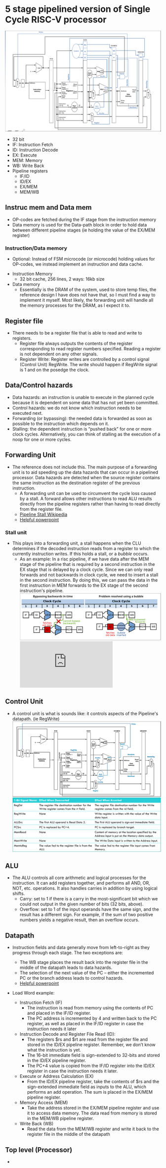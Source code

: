 # 5 stage pipelined version of Single Cycle RISC-V processor

![Pipeline](https://github.com/AdilHydari/Pipelined_RiscV/blob/main/image_source/Pipeline_structure.png)

  - 32 bit
  - IF: Instruction Fetch
  - ID: Instruction Decode
  - EX: Execute
  - MEM: Memory
  - WB: Write Back
  - Pipeline registers
    - IF/ID
    - ID/EX
    - EX/MEM
    - MEM/WB

## Instruc mem and Data mem
- OP-codes are fetched during the IF stage from the instruction memory
- Data memory is used for the Data-path block in order to hold data between different pipeline stages (ie holding the value of the EX/MEM register)

### Instruction/Data memory
* Optional: Instead of FSM microcode (or microcode) holding values for OP-codes, we instead implement an instruction and data cache.
- Instruction Memory
  - 32 bit cache, 256 lines, 2 ways: 16kb size
- Data memory
  - Essentially is the DRAM of the system, used to store temp files, the reference design I have does not have that, so I must find a way to implement it myself. Most likely, the forwarding unit will handle all the memory processes for the DRAM, as I expect it to. 
## Register file
- There needs to be a register file that is able to read and write to registers.
  - Register file always outputs the contents of the register corresponding to read register numbers specified. Reading a register is not dependent on any other signals.
  - Register Write: Register writes are controlled by a control signal (Control Unit) RegWrite. The write should happen if RegWrite signal is 1 and on the posedge the clock.

## Data/Control hazards
- Data hazards: an instruction is unable to execute in the planned cycle because it is dependent on some data that has not yet been committed.
- Control hazards: we do not know which instruction needs to be executed next.
- Forwarding (or bypassing): the needed data is forwarded as soon as possible to the instruction which depends on it.
- Stalling: the dependent instruction is “pushed back” for one or more clock cycles. Alternatively, you can think of stalling as the execution of a noop for one or more cycles.

## Forwarding Unit
- The reference does not include this. The main purpose of a forwarding unit is to aid speeding up the data hazards that can occur in a pipelined processor. Data hazards are detected when the source register contains the same instruction as the destination register of the previous instruction. 
  - A forwarding unit can be used to circumvent the cycle loss caused by a stall. A forward allows other instructions to read ALU results directly from the pipeline registers rather than having to read directly from the register file. 
  - [Pipeline Stall Wikipedia](en.wikipedia.org/wiki/Pipeline_stall)
  - [Helpful powerpoint](https://courses.cs.washington.edu/courses/cse378/09wi/lectures/lec12.pdf)

### Stall unit
- This plays into a forwarding unit, a stall happens when the CLU determines if the decoded instruction reads from a register to which the currently instruction writes. If this holds a stall, or a *bubble* occurs. 
  - As an example: In a risc pipeline, if we have data after the MEM stage of the pipeline that is required by a second instruction in the EX stage that is delayed by a clock cycle. Since we can only read forwards and not backwards in clock cycle, we need to insert a stall in the second instruction. By doing this, we can pass the data in the first instruction in MEM forwards to the EX stage of the second instruction's pipeline. 
![RISC-stall](https://github.com/AdilHydari/Pipelined_RiscV/blob/main/image_source/RISC_stall.png)
![Helpful powerpoint](https://www.cs.fsu.edu/~zwang/files/cda3101/Fall2017/Lecture9_cda3101.pdf)

## Control Unit
- A control unit is what is sounds like: it controls aspects of the Pipeline's datapath. (ie RegWrite)
![Control Unit](https://github.com/AdilHydari/Pipelined_RiscV/blob/main/image_source/Control_signal.png)
![Control Unit desc](https://github.com/AdilHydari/Pipelined_RiscV/blob/main/image_source/Control_signal_desc.png)

## ALU 
- The ALU controls all core arithmetic and logical processes for the instruction. It can add registers together, and performs all AND, OR, NOT, etc. operations. It also handles carries in addition by using logical shifts. 
  -  Carry: set to 1 if there is a carry in the most-significant bit which we could not output in the given number of bits (32 bits, above).
  - Overflow: set to 1 of the input operands have the same sign, and the result has a different sign. For example, if the sum of two positive numbers yields a negative result, then an overflow occurs. 

## Datapath
- Instruction fields and data generally move from left-to-right as they progress through
each stage.
The two exceptions are:
  - The WB stage places the result back into the register file in the middle of the
datapath leads to data hazards.
  - The selection of the next value of the PC – either the incremented PC or the branch address leads to control hazards.
  - [Helpful powerpoint](https://www.cs.fsu.edu/~zwang/files/cda3101/Fall2017/Lecture8_cda3101.pdf)
  

- Load Word example:
  - Instruction Fetch (IF)
    - The instruction is read from memory using the contents of PC and placed in the IF/ID register.
    - The PC address is incremented by 4 and written back to the PC register, as well as placed in the IF/ID register in case the instruction needs it later
  - Instruction Decode and Register File Read (ID):
    - The registers $rs and $rt are read from the register file and stored in the ID/EX pipeline register. Remember, we don’t know what the instruction is yet.
    - The 16-bit immediate field is sign-extended to 32-bits and stored in the ID/EX pipeline register.
    - The PC+4 value is copied from the IF/ID register into the ID/EX register in case the instruction needs it later.
  - Execute or Address Calculation (EX)
    - From the ID/EX pipeline register, take the contents of $rs and the sign-extended immediate field as inputs to the ALU, which performs an add operation. The sum is placed in the EX/MEM pipeline register.
  - Memory Access (MEM)
    - Take the address stored in the EX/MEM pipeline register and use it to access data memory. The data read from memory is stored in the MEM/WB pipeline register.
  - Write Back (WB)
    - Read the data from the MEM/WB register and write it back to the register file in the middle of the datapath




## Top level (Processor)
- 




